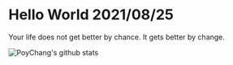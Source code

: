 # Hello World 2021/08/25

Your life does not get better by chance. It gets better by change.

![PoyChang's github stats](https://github-readme-stats.vercel.app/api?username=poychang&show_icons=true&theme=dracula)
